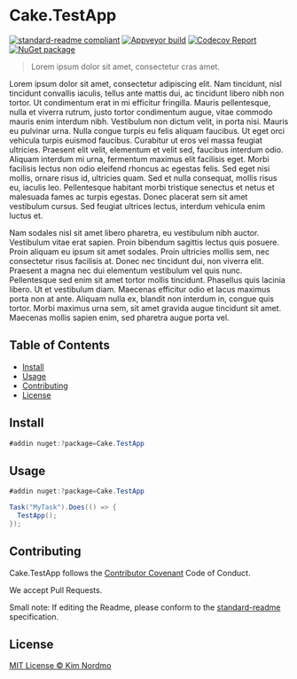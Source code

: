 # Cake.TestApp

[![standard-readme compliant][]][standard-readme]
[![Appveyor build][appveyorimage]][appveyor]
[![Codecov Report][codecovimage]][codecov]
[![NuGet package][nugetimage]][nuget]

> Lorem ipsum dolor sit amet, consectetur cras amet.

Lorem ipsum dolor sit amet, consectetur adipiscing elit. Nam tincidunt, nisl tincidunt convallis iaculis, tellus ante mattis dui, ac tincidunt libero nibh non tortor. Ut condimentum erat in mi efficitur fringilla. Mauris pellentesque, nulla et viverra rutrum, justo tortor condimentum augue, vitae commodo mauris enim interdum nibh. Vestibulum non dictum velit, in porta nisi. Mauris eu pulvinar urna. Nulla congue turpis eu felis aliquam faucibus. Ut eget orci vehicula turpis euismod faucibus. Curabitur ut eros vel massa feugiat ultricies. Praesent elit velit, elementum et velit sed, faucibus interdum odio. Aliquam interdum mi urna, fermentum maximus elit facilisis eget. Morbi facilisis lectus non odio eleifend rhoncus ac egestas felis. Sed eget nisi mollis, ornare risus id, ultricies quam. Sed et nulla consequat, mollis risus eu, iaculis leo. Pellentesque habitant morbi tristique senectus et netus et malesuada fames ac turpis egestas. Donec placerat sem sit amet vestibulum cursus. Sed feugiat ultrices lectus, interdum vehicula enim luctus et.

Nam sodales nisl sit amet libero pharetra, eu vestibulum nibh auctor. Vestibulum vitae erat sapien. Proin bibendum sagittis lectus quis posuere. Proin aliquam eu ipsum sit amet sodales. Proin ultricies mollis sem, nec consectetur risus facilisis at. Donec nec tincidunt dui, non viverra elit. Praesent a magna nec dui elementum vestibulum vel quis nunc. Pellentesque sed enim sit amet tortor mollis tincidunt. Phasellus quis lacinia libero. Ut et vestibulum diam. Maecenas efficitur odio et lacus maximus porta non at ante. Aliquam nulla ex, blandit non interdum in, congue quis tortor. Morbi maximus urna sem, sit amet gravida augue tincidunt sit amet. Maecenas mollis sapien enim, sed pharetra augue porta vel.

## Table of Contents

- [Install](#install)
- [Usage](#usage)
- [Contributing](#contributing)
- [License](#license)

## Install

```cs
#addin nuget:?package=Cake.TestApp
```

## Usage

```cs
#addin nuget:?package=Cake.TestApp

Task("MyTask").Does(() => {
  TestApp();
});
```

## Contributing

Cake.TestApp follows the [Contributor Covenant][contrib-covenant] Code of Conduct.

We accept Pull Requests.

Small note: If editing the Readme, please conform to the [standard-readme][] specification.

## License

[MIT License © Kim Nordmo][license]

[appveyor]: https://ci.appveyor.com/project/admiringworm/cake-testapp
[appveyorimage]: https://img.shields.io/appveyor/ci/admiringworm/cake-testapp.svg?logo=appveyor&style=flat-square
[codecov]: https://codecov.io/gh/AdmiringWorm/Cake.TestApp
[codecovimage]: https://img.shields.io/codecov/c/github/AdmiringWorm/Cake.TestApp.svg?logo=codecov&style=flat-square
[contrib-covenant]: https://www.contributor-covenant.org/version/1/4/code-of-conduct
[nuget]: https://nuget.org/packages/Cake.TestApp
[nugetimage]: https://img.shields.io/nuget/v/Cake.TestApp.svg?logo=nuget&style=flat-square
[license]: LICENSE.txt
[standard-readme]: https://github.com/RichardLitt/standard-readme
[standard-readme compliant]: https://img.shields.io/badge/readme%20style-standard-brightgreen.svg?style=flat-square
